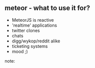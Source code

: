 ##  meteor - what to use it for?

* MeteorJS is reactive
* 'realtime' applications
 * twitter clones
 * chats
 * digg/wykop/reddit alike
 * ticketing systems
 * mood ;)

note:
